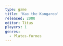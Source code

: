 ```yaml
---
type: game
title: 'Kao the Kangaroo'
released: 2000
editor: Titus
players: 1
genres:
  - Plates-formes
---
```

